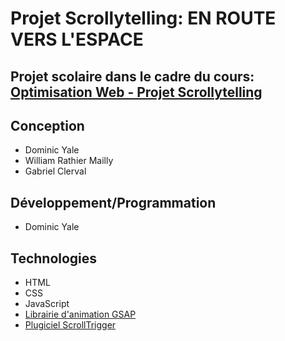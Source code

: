 # Projet Scrollytelling: EN ROUTE VERS L'ESPACE
## Projet scolaire dans le cadre du cours: [Optimisation Web - Projet Scrollytelling](https://tim-montmorency.com/timdoc/582-424MO/projet-scrollytelling/)
## Conception
- Dominic Yale
- William Rathier Mailly
- Gabriel Clerval
## Développement/Programmation
- Dominic Yale
## Technologies
- HTML
- CSS
- JavaScript
- [Librairie d'animation GSAP](https://gsap.com/)
- [Plugiciel ScrollTrigger](https://gsap.com/docs/v3/Plugins/ScrollTrigger/)
